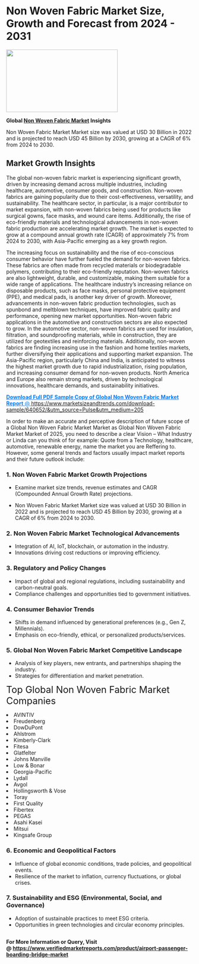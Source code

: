 <H1>Non Woven Fabric Market Size, Growth and Forecast from 2024 - 2031</H1><img class="aligncenter size-medium wp-image-584254" src="https://thirdeyenews.in/wp-content/uploads/2024/09/Global-Market-Research-300x168.jpeg" alt="" width="300" height="168" /><p><strong>Global&nbsp;<a href="https://www.marketsizeandtrends.com/download-sample/640652/&amp;utm_source=Pulse&amp;utm_medium=205">Non Woven Fabric Market</a> Insights</strong></p><p>Non Woven Fabric Market Market size was valued at USD 30 Billion in 2022 and is projected to reach USD 45 Billion by 2030, growing at a CAGR of 6% from 2024 to 2030.</p><p><h2>Market Growth Insights</h2> <p>The global non-woven fabric market is experiencing significant growth, driven by increasing demand across multiple industries, including healthcare, automotive, consumer goods, and construction. Non-woven fabrics are gaining popularity due to their cost-effectiveness, versatility, and sustainability. The healthcare sector, in particular, is a major contributor to market expansion, with non-woven fabrics being used for products like surgical gowns, face masks, and wound care items. Additionally, the rise of eco-friendly materials and technological advancements in non-woven fabric production are accelerating market growth. The market is expected to grow at a compound annual growth rate (CAGR) of approximately 7% from 2024 to 2030, with Asia-Pacific emerging as a key growth region.</p> <p><a href="#sample-download" style="color: #007bff;"></a></p> <p>The increasing focus on sustainability and the rise of eco-conscious consumer behavior have further fueled the demand for non-woven fabrics. These fabrics are often made from recycled materials or biodegradable polymers, contributing to their eco-friendly reputation. Non-woven fabrics are also lightweight, durable, and customizable, making them suitable for a wide range of applications. The healthcare industry’s increasing reliance on disposable products, such as face masks, personal protective equipment (PPE), and medical pads, is another key driver of growth. Moreover, advancements in non-woven fabric production technologies, such as spunbond and meltblown techniques, have improved fabric quality and performance, opening new market opportunities. Non-woven fabric applications in the automotive and construction sectors are also expected to grow. In the automotive sector, non-woven fabrics are used for insulation, filtration, and soundproofing materials, while in construction, they are utilized for geotextiles and reinforcing materials. Additionally, non-woven fabrics are finding increasing use in the fashion and home textiles markets, further diversifying their applications and supporting market expansion. The Asia-Pacific region, particularly China and India, is anticipated to witness the highest market growth due to rapid industrialization, rising population, and increasing consumer demand for non-woven products. North America and Europe also remain strong markets, driven by technological innovations, healthcare demands, and sustainability initiatives. <p><a href="#more-insights" style="color: #007bff;"></p><p><span class=""><strong>Download Full PDF Sample Copy of Global Non Woven Fabric Market Report</strong> @ <a href="https://www.marketsizeandtrends.com/download-sample/640652/&amp;utm_source=Pulse&amp;utm_medium=205" target="_blank">https://www.marketsizeandtrends.com/download-sample/640652/&amp;utm_source=Pulse&amp;utm_medium=205</a></span></p><p>In order to make an accurate and perceptive description of future scope of a Global&nbsp;Non Woven Fabric Market Market as Global&nbsp;Non Woven Fabric Market Market of 2025, you need to describe a clear Vision &ndash; What Industry or Linda can you think of for example: Quote from a Technology, healthcare, automotive, renewable energy, name the market you are Reffering to. However, some general trends and factors usually impact market reports and their future outlook include:</p><h3>1.&nbsp;<strong>Non Woven Fabric Market Growth Projections</strong></h3><ul><li>Examine market size trends, revenue estimates and CAGR (Compounded Annual Growth Rate) projections.</li><li><p>Non Woven Fabric Market Market size was valued at USD 30 Billion in 2022 and is projected to reach USD 45 Billion by 2030, growing at a CAGR of 6% from 2024 to 2030.</p></li></ul><h3>2.&nbsp;<strong>Non Woven Fabric Market Technological Advancements</strong></h3><ul><li>Integration of AI, IoT, blockchain, or automation in the industry.</li><li>Innovations driving cost reductions or improving efficiency.</li></ul><h3>3.&nbsp;<strong>Regulatory and Policy Changes</strong></h3><ul><li>Impact of global and regional regulations, including sustainability and carbon-neutral goals.</li><li>Compliance challenges and opportunities tied to government initiatives.</li></ul><h3>4.&nbsp;<strong>Consumer Behavior Trends</strong></h3><ul><li>Shifts in demand influenced by generational preferences (e.g., Gen Z, Millennials).</li><li>Emphasis on eco-friendly, ethical, or personalized products/services.</li></ul><h3>5.&nbsp;<strong>Global Non Woven Fabric Market Competitive Landscape</strong></h3><ul><li>Analysis of key players, new entrants, and partnerships shaping the industry.</li><li>Strategies for differentiation and market penetration.</li></ul><p data-pm-slice="1 1 []"><span style="color: inherit; font-family: inherit; font-size: 25px;">Top Global Non Woven Fabric Market Companies</span></p><div class="" data-test-id=""><p><li>AVINTIV</li><li> Freudenberg</li><li> DowDuPont</li><li> Ahlstrom</li><li> Kimberly-Clark</li><li> Fitesa</li><li> Glatfelter</li><li> Johns Manville</li><li> Low & Bonar</li><li> Georgia-Pacific</li><li> Lydall</li><li> Avgol</li><li> Hollingsworth & Vose</li><li> Toray</li><li> First Quality</li><li> Fibertex</li><li> PEGAS</li><li> Asahi Kasei</li><li> Mitsui</li><li> Kingsafe Group</li></p></div><h3>6.&nbsp;<strong>Economic and Geopolitical Factors</strong></h3><ul><li>Influence of global economic conditions, trade policies, and geopolitical events.</li><li>Resilience of the market to inflation, currency fluctuations, or global crises.</li></ul><h3>7.&nbsp;<strong>Sustainability and ESG (Environmental, Social, and Governance)</strong></h3><ul><li>Adoption of sustainable practices to meet ESG criteria.</li><li>Opportunities in green technologies and circular economy principles.</li></ul><h2><strong style="font-size: 14px;">For More Information or Query, Visit @&nbsp;</strong><a style="background-color: #ffffff; font-size: 14px;" href="https://www.marketsizeandtrends.com/report/non-woven-fabric-market/" target="_blank">https://www.verifiedmarketreports.com/product/airport-passenger-boarding-bridge-market</a></h2>
